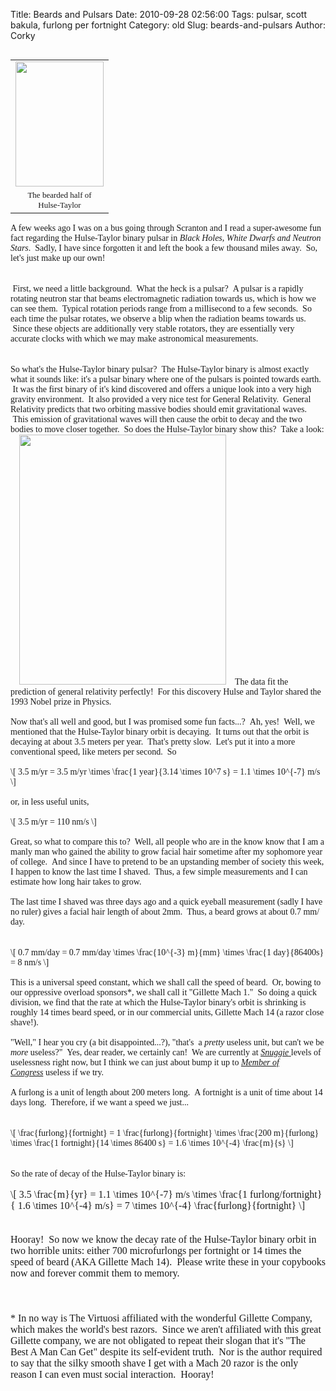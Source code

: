 Title: Beards and Pulsars
Date: 2010-09-28 02:56:00
Tags: pulsar, scott bakula, furlong per fortnight
Category: old
Slug: beards-and-pulsars
Author: Corky

<table cellpadding="0" cellspacing="0" class="tr-caption-container" style="float: left; margin-right: 1em; text-align: left;"><tbody><tr><td style="text-align: center;"><a href="http://4.bp.blogspot.com/_fa6AZDCsHnY/TKF59ueq6-I/AAAAAAAAAHM/-dRSw4CNM3w/s1600/hulse_postcard.jpg" imageanchor="1" style="clear: left; margin-bottom: 1em; margin-left: auto; margin-right: auto;"><span class="Apple-style-span" style="font-family: Georgia, 'Times New Roman', serif;"><img border="0" height="200" src="http://4.bp.blogspot.com/_fa6AZDCsHnY/TKF59ueq6-I/AAAAAAAAAHM/-dRSw4CNM3w/s200/hulse_postcard.jpg" width="141" /></span></a></td></tr><tr><td class="tr-caption" style="text-align: center;"><span class="Apple-style-span" style="font-size: small;"><span class="Apple-style-span" style="font-family: Georgia, 'Times New Roman', serif;">The bearded half of</span></span><br /><span class="Apple-style-span" style="font-size: small;"><span class="Apple-style-span" style="font-family: Georgia, 'Times New Roman', serif;">Hulse-Taylor</span></span></td></tr></tbody></table><span class="Apple-style-span" style="font-family: Georgia, 'Times New Roman', serif;">A few weeks ago I was on a bus going through Scranton and I read a super-awesome fun fact regarding the Hulse-Taylor binary pulsar in </span><i><span class="Apple-style-span" style="font-family: Georgia, 'Times New Roman', serif;">Black Holes, White Dwarfs and Neutron Stars</span></i><span class="Apple-style-span" style="font-family: Georgia, 'Times New Roman', serif;">. &nbsp;Sadly, I have since forgotten it and left the book a few thousand miles away. &nbsp;So, let's just make up our own!</span><br /><span class="Apple-style-span" style="font-family: Georgia, 'Times New Roman', serif;"><br /></span><br /><a name='more'></a><span class="Apple-style-span" style="font-family: Georgia, 'Times New Roman', serif;">&nbsp;First, we need a little background. &nbsp;What the heck is a pulsar? &nbsp;A pulsar is a rapidly rotating neutron star that beams electromagnetic radiation towards us, which is how we can see them. &nbsp;Typical rotation periods range from a millisecond to a few seconds. &nbsp;So each time the pulsar rotates, we observe a blip when the radiation beams towards us. &nbsp;Since these objects are additionally very stable rotators, they are essentially very accurate clocks with which we may make astronomical measurements.</span><br /><span class="Apple-style-span" style="font-family: Georgia, 'Times New Roman', serif;"><br /></span> <br /><span class="Apple-style-span" style="font-family: Georgia, 'Times New Roman', serif;">So what's the Hulse-Taylor binary pulsar? &nbsp;The Hulse-Taylor binary is almost exactly what it sounds like: it's a pulsar binary where one of the pulsars is pointed towards earth. &nbsp;It was the first binary of it's kind discovered and offers a unique look into a very high gravity environment. &nbsp;It also provided a very nice test for General Relativity. &nbsp;General Relativity predicts that two orbiting massive bodies should emit gravitational waves. &nbsp;This emission of gravitational waves will then cause the orbit to decay and the two bodies to move closer together. &nbsp;So does the Hulse-Taylor binary show this? &nbsp;Take a look:</span><br /><a href="http://1.bp.blogspot.com/_fa6AZDCsHnY/TKF5SwXxsXI/AAAAAAAAAHI/wPELMEGlWW0/s1600/PSR_1913_new_large.jpg" imageanchor="1" style="margin-left: 1em; margin-right: 1em;"><span class="Apple-style-span" style="font-family: Georgia, 'Times New Roman', serif;"><img border="0" height="400" src="http://1.bp.blogspot.com/_fa6AZDCsHnY/TKF5SwXxsXI/AAAAAAAAAHI/wPELMEGlWW0/s400/PSR_1913_new_large.jpg" width="331" /></span></a><span class="Apple-style-span" style="font-family: Georgia, 'Times New Roman', serif;">The data fit the prediction of general relativity perfectly! &nbsp;For this discovery Hulse and Taylor shared the 1993 Nobel prize in Physics. <br /><br />Now that's all well and good, but I was promised some fun facts...? &nbsp;Ah, yes! &nbsp;Well, we mentioned that the Hulse-Taylor binary orbit is decaying. &nbsp;It turns out that the orbit is decaying at about 3.5 meters per year. &nbsp;That's pretty slow. &nbsp;Let's put it into a more conventional speed, like meters per second. &nbsp;So<br /><br />\[ 3.5 m/yr = 3.5 m/yr \times \frac{1 year}{3.14 \times 10^7 s} = 1.1 \times 10^{-7} m/s \]<br /><br />or, in less useful units,<br /><br />\[ 3.5 m/yr = 110 nm/s \]<br /><br />Great, so what to compare this to? &nbsp;Well, all people who are in the know know that I am a manly man who gained the ability to grow facial hair sometime after my sophomore year of college. &nbsp;And since I have to pretend to be an upstanding member of society this week, I happen to know the last time I shaved. &nbsp;Thus, a few simple measurements and I can estimate how long hair takes to grow.<br /><br />The last time I shaved was three days ago and a quick eyeball measurement (sadly I have no ruler) gives a facial hair length of about 2mm. &nbsp;Thus, a beard grows at about 0.7 mm/ day.&nbsp;                                </span>      <br /><span class="Apple-style-span" style="font-family: Georgia, 'Times New Roman', serif;"><br /></span><br /><span class="Apple-style-span" style="font-family: Georgia, 'Times New Roman', serif;">\[ 0.7 mm/day = 0.7 mm/day \times \frac{10^{-3} m}{mm} \times \frac{1 day}{86400s} = 8 nm/s \]<br /><br />This is a universal speed constant, which we shall call the speed of beard. &nbsp;Or, bowing to our oppressive overload sponsors*, we shall call it "Gillette Mach 1." &nbsp;So doing a quick division, we find that the rate at which the Hulse-Taylor binary's orbit is shrinking is roughly 14 times beard speed, or in our commercial units, Gillette Mach 14 (a razor close shave!).<br /><br />"Well," I hear you cry (a bit disappointed...?), "that's          </span>  <i><span class="Apple-style-span" style="font-family: Georgia, 'Times New Roman', serif;">&nbsp;</span></i><span class="Apple-style-span" style="font-family: Georgia, 'Times New Roman', serif;">a </span><i><span class="Apple-style-span" style="font-family: Georgia, 'Times New Roman', serif;">pretty</span></i><span class="Apple-style-span" style="font-family: Georgia, 'Times New Roman', serif;">&nbsp;useless unit, but can't we be </span><i><span class="Apple-style-span" style="font-family: Georgia, 'Times New Roman', serif;">more</span></i><span class="Apple-style-span" style="font-family: Georgia, 'Times New Roman', serif;">&nbsp;useless?" &nbsp;Yes, dear reader, we certainly can! &nbsp;We are currently at </span><i><a href="http://www.youtube.com/watch?v=2xZp-GLMMJ0"><span class="Apple-style-span" style="font-family: Georgia, 'Times New Roman', serif;">Snuggie</span></a></i><a href="http://www.youtube.com/watch?v=0Ym65h1bmJ0"><span class="Apple-style-span" style="font-family: Georgia, 'Times New Roman', serif;">&nbsp;</span></a><span class="Apple-style-span" style="font-family: Georgia, 'Times New Roman', serif;">levels of uselessness right now, but I think we can just about bump it up to </span><i><a href="http://www.youtube.com/watch?v=0ONJfp95yoE"><span class="Apple-style-span" style="font-family: Georgia, 'Times New Roman', serif;">Member of Congress</span></a></i><span class="Apple-style-span" style="font-family: Georgia, 'Times New Roman', serif;">&nbsp;useless if we try.</span><br /><span class="Apple-style-span" style="font-family: Georgia, 'Times New Roman', serif;"><br />A furlong is a unit of length about 200 meters long. &nbsp;A fortnight is a unit of time about 14 days long. &nbsp;Therefore, if we want a speed we just...</span><br /><span class="Apple-style-span" style="font-family: Georgia, 'Times New Roman', serif;"><br /></span><br /><span class="Apple-style-span" style="font-family: Georgia, 'Times New Roman', serif;">\[ \frac{furlong}{fortnight} = 1 \frac{furlong}{fortnight} \times \frac{200 m}{furlong} \times \frac{1 fortnight}{14 \times 86400 s} = 1.6 \times 10^{-4} \frac{m}{s} \]</span><br /><span class="Apple-style-span" style="font-family: Georgia, 'Times New Roman', serif;"><br /></span> <br /><div style="margin-bottom: 0px; margin-left: 0px; margin-right: 0px; margin-top: 0px;"><span class="Apple-style-span" style="font-family: Georgia, 'Times New Roman', serif;">So the rate of decay of the Hulse-Taylor binary is:</span></div><div style="margin-bottom: 0px; margin-left: 0px; margin-right: 0px; margin-top: 0px;"><span class="Apple-style-span" style="font-family: Georgia, 'Times New Roman', serif;"><br /></span> </div><div style="font-family: 'Times New Roman'; font-size: medium; margin-bottom: 0px; margin-left: 0px; margin-right: 0px; margin-top: 0px;"><span class="Apple-style-span" style="font-family: Georgia, 'Times New Roman', serif;">\[ 3.5 \frac{m}{yr} = 1.1 \times 10^{-7} m/s \times \frac{1 furlong/fortnight}{ 1.6 \times 10^{-4} m/s} = 7 \times 10^{-4} \frac{furlong}{fortnight} \]</span><br /><span class="Apple-style-span" style="font-family: Georgia, 'Times New Roman', serif;"><br /></span><br /><span class="Apple-style-span" style="font-family: Georgia, 'Times New Roman', serif;">Hooray! &nbsp;So now we know the decay rate of the Hulse-Taylor binary orbit in two horrible units: either 700 microfurlongs per fortnight or 14 times the speed of beard (AKA Gillette Mach 14). &nbsp;Please write these in your copybooks now and forever commit them to memory.</span><br /><span class="Apple-style-span" style="font-family: Georgia, 'Times New Roman', serif;"><br /></span><br /><span class="Apple-style-span" style="font-family: Georgia, 'Times New Roman', serif;"><br />* In no way is The Virtuosi affiliated with the wonderful Gillette Company, which makes the world's best razors. &nbsp;Since we aren't affiliated with this great Gillette company, we are not obligated to repeat their slogan that it's "The Best A Man Can Get" despite its self-evident truth. &nbsp;Nor is the author required to say that the silky smooth shave I get with a Mach 20 razor is the only reason I can even must social interaction. &nbsp;Hooray!</span> </div>
